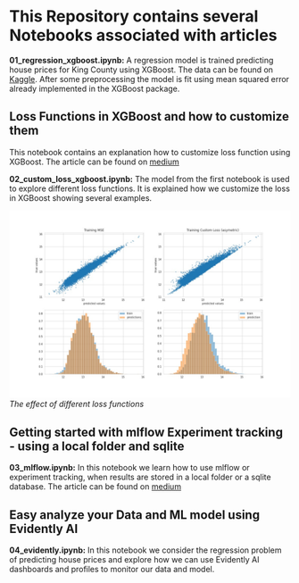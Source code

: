 # This Repository contains several Notebooks associated with articles


**01_regression_xgboost.ipynb:** A regression model is trained predicting house prices for King County using XGBoost. 
The data can be found on [Kaggle](https://www.kaggle.com/datasets/harlfoxem/housesalesprediction). 
After some preprocessing the model is fit using mean squared error already implemented in the XGBoost package.


## Loss Functions in XGBoost and how to customize them
This notebook contains an explanation how to customize loss function using XGBoost. The article can be found on [medium](https://medium.com/@falbrechtg/loss-functions-in-xgboost-c89885b57346)

**02_custom_loss_xgboost.ipynb:** The model from the first notebook is used to explore different loss functions. 
It is explained how we customize the loss in XGBoost showing several examples.

![different_losses](compare_loss_train.jpg)
*The effect of different loss functions*

## Getting started with mlflow Experiment tracking - using a local folder and sqlite
**03_mlflow.ipynb:** In this notebook we learn how to use mlflow or experiment tracking, when results are stored in a local folder or a sqlite database. The article can be found on [medium](https://medium.com/@falbrechtg/getting-started-with-mlflow-tracking-46a0089d6a73)

## Easy analyze your Data and ML model using Evidently AI
**04_evidently.ipynb:** In this notebook we consider the regression problem of predicting house prices and explore how we can use Evidently AI dashboards and profiles to monitor our data and model. 
